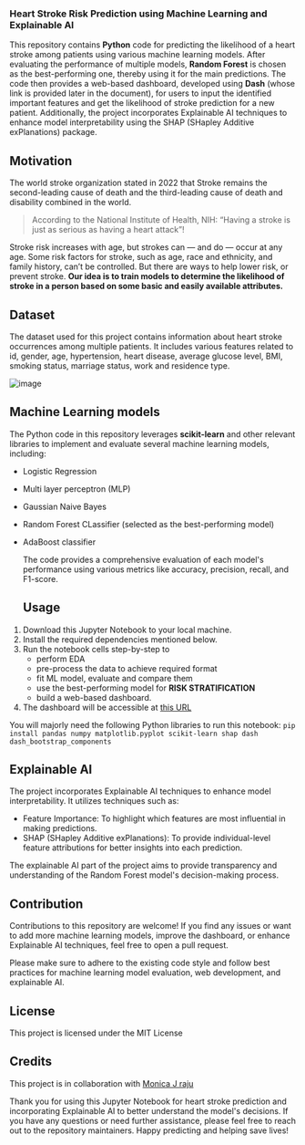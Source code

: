 ### Heart Stroke Risk Prediction using Machine Learning and Explainable AI
This repository contains **Python** code for predicting the likelihood of a heart stroke among patients using various machine learning models. After evaluating the performance of multiple models, **Random Forest** is chosen as the best-performing one, thereby using it for the main predictions. The code then provides a web-based dashboard, developed using **Dash** (whose link is provided later in the document), for users to input the identified important features and get the likelihood of stroke prediction for a new patient. Additionally, the project incorporates Explainable AI techniques to enhance model interpretability using the SHAP (SHapley Additive exPlanations) package.

## Motivation
The world stroke organization stated in 2022 that Stroke remains the second-leading cause of death and the third-leading cause of death and disability combined in the world. 
> According to the National Institute of Health, NIH: “Having a stroke is just as serious as having a heart attack”!

Stroke risk increases with age, but strokes can — and do — occur at any age. Some risk factors for stroke, such as age, race and ethnicity, and family history, can’t be controlled. But there are ways to help lower risk, or prevent stroke. **Our idea is to train models to determine the likelihood of stroke in a person based on some basic and easily available attributes.**

## Dataset
The dataset used for this project contains information about heart stroke occurrences among multiple patients. It includes various features related to id,	gender,	age, hypertension,	heart disease,	average glucose level, BMI, smoking status, marriage status, work and residence type.

![image](https://github.com/ACM40960/project-vaishnavi-mohan/assets/113624086/e6eca1d0-6964-482c-af9b-1cff9b2799d9)

## Machine Learning models
The Python code in this repository leverages **scikit-learn** and other relevant libraries to implement and evaluate several machine learning models, including:

- Logistic Regression
- Multi layer perceptron (MLP)
- Gaussian Naive Bayes
- Random Forest CLassifier (selected as the best-performing model)
- AdaBoost classifier

  The code provides a comprehensive evaluation of each model's performance using various metrics like accuracy, precision, recall, and F1-score.

  ## Usage
1. Download this Jupyter Notebook to your local machine.
2. Install the required dependencies mentioned below.
3. Run the notebook cells step-by-step to
      - perform EDA
      - pre-process the data to achieve required format
      - fit ML model, evaluate and compare them
      - use the best-performing model for **RISK STRATIFICATION**
      - build a web-based dashboard.
4. The dashboard will be accessible at [this URL](http://127.0.0.1:8051/)

You will majorly need the following Python libraries to run this notebook:
```pip install pandas numpy matplotlib.pyplot scikit-learn shap dash dash_bootstrap_components```

## Explainable AI
The project incorporates Explainable AI techniques to enhance model interpretability. It utilizes techniques such as:

- Feature Importance: To highlight which features are most influential in making predictions.
- SHAP (SHapley Additive exPlanations): To provide individual-level feature attributions for better insights into each prediction.

The explainable AI part of the project aims to provide transparency and understanding of the Random Forest model's decision-making process.

## Contribution
Contributions to this repository are welcome! If you find any issues or want to add more machine learning models, improve the dashboard, or enhance Explainable AI techniques, feel free to open a pull request.

Please make sure to adhere to the existing code style and follow best practices for machine learning model evaluation, web development, and explainable AI.

## License
This project is licensed under the MIT License

## Credits
This project is in collaboration with [Monica J raju](https://github.com/ACM40960/project-22200376)


Thank you for using this Jupyter Notebook for heart stroke prediction and incorporating Explainable AI to better understand the model's decisions. If you have any questions or need further assistance, please feel free to reach out to the repository maintainers. Happy predicting and helping save lives!
